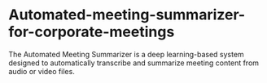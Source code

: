 # Automated-meeting-summarizer-for-corporate-meetings
The Automated Meeting Summarizer is a deep learning-based system designed to automatically transcribe and summarize meeting content from audio or video files.
